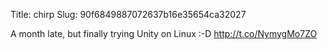 Title: chirp
Slug: 90f6849887072637b16e35654ca32027

A month late, but finally trying Unity on Linux :-D <a href="http://t.co/NymygMo7ZO">http://t.co/NymygMo7ZO</a>

